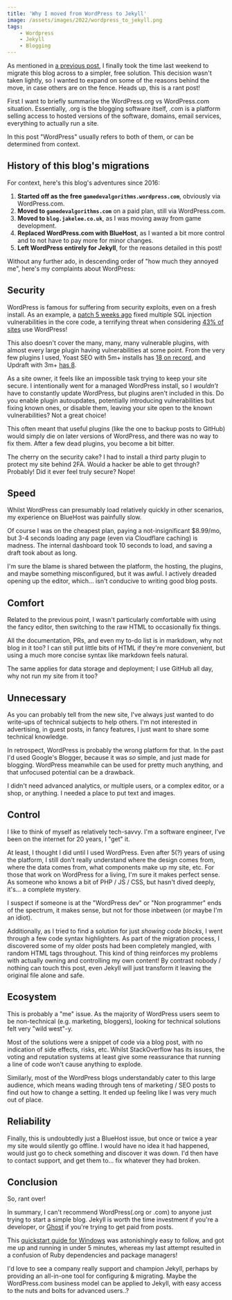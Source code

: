 ```yaml
---
title: 'Why I moved from WordPress to Jekyll'
image: /assets/images/2022/wordpress_to_jekyll.png
tags:
    - Wordpress
    - Jekyll
    - Blogging
---
```


As mentioned in [a previous post](/blog-has-moved-from-wordpress-to-jekyll), I finally took the time last weekend to migrate this blog across to a simpler, free solution. 
This decision wasn't taken lightly, so I wanted to expand on some of the reasons behind the move, in case others are on the fence. Heads up, this is a rant post!

First I want to briefly summarise the WordPress.org vs WordPress.com situation. 
Essentially, .org is the blogging software itself, .com is a platform selling access to hosted versions of the software, domains, email services, everything to actually run a site.

In this post "WordPress" usually refers to both of them, or can be determined from context.

## History of this blog's migrations
For context, here's this blog's adventures since 2016:
1. **Started off as the free `gamedevalgorithms.wordpress.com`**, obviously via WordPress.com.
2. **Moved to `gamedevalgorithms.com`** on a paid plan, still via WordPress.com.
3. **Moved to `blog.jakelee.co.uk`**, as I was moving away from game development.
4. **Replaced WordPress.com with BlueHost**, as I wanted a bit more control and to not have to pay more for minor changes.
5. **Left WordPress entirely for Jekyll**, for the reasons detailed in this post!

Without any further ado, in descending order of "how much they annoyed me", here's my complaints about WordPress:

## Security
WordPress is famous for suffering from security exploits, even on a fresh install. As an example, a [patch 5 weeks ago](https://wordpress.org/news/2022/01/wordpress-5-8-3-security-release/) fixed multiple SQL injection vulnerabilities in the core code, a terrifying threat when considering [43% of sites](https://wordpress.org/) use WordPress!

This also doesn't cover the many, many, many vulnerable plugins, with almost every large plugin having vulnerabilities at some point. From the very few plugins I used, Yoast SEO with 5m+ installs has [18 on record](https://wpscan.com/search?text=yoast), and Updraft with 3m+ [has 8](https://wpscan.com/search?text=updraft).

As a site owner, it feels like an impossible task trying to keep your site secure. I intentionally went for a managed WordPress install, so I *wouldn't* have to constantly update WordPress, but plugins aren't included in this. 
Do you enable plugin autoupdates, potentially introducing vulnerabilities but fixing known ones, or disable them, leaving your site open to the known vulnerabilities? Not a great choice!

This often meant that useful plugins (like the one to backup posts to GitHub) would simply die on later versions of WordPress, and there was no way to fix them. After a few dead plugins, you become a bit bitter.

The cherry on the security cake? I had to install a third party plugin to protect my site behind 2FA. Would a hacker be able to get through? Probably! Did it ever feel truly secure? Nope!

## Speed
Whilst WordPress can presumably load relatively quickly in other scenarios, my experience on BlueHost was painfully slow. 

Of course I was on the cheapest plan, paying a not-insignificant $8.99/mo, but 3-4 seconds loading any page (even via Cloudflare caching) is madness. The internal dashboard took 10 seconds to load, and saving a draft took about as long.

I'm sure the blame is shared between the platform, the hosting, the plugins, and maybe something misconfigured, but it was awful. I actively dreaded opening up the editor, which... isn't conducive to writing good blog posts.

## Comfort
Related to the previous point, I wasn't particularly comfortable with using the fancy editor, then switching to the raw HTML to occasionally fix things.

All the documentation, PRs, and even my to-do list is in markdown, why not blog in it too? I can still put little bits of HTML if they're more convenient, but using a much more concise syntax like markdown feels natural.

The same applies for data storage and deployment; I use GitHub all day, why not run my site from it too? 

## Unnecessary
As you can probably tell from the new site, I've always just wanted to do write-ups of technical subjects to help others. I'm not interested in advertising, in guest posts, in fancy features, I just want to share some technical knowledge.

In retrospect, WordPress is probably the wrong platform for that. In the past I'd used Google's Blogger, because it was *so* simple, and just made for blogging. WordPress meanwhile can be used for pretty much anything, and that unfocused potential can be a drawback.

I didn't need advanced analytics, or multiple users, or a complex editor, or a shop, or anything. I needed a place to put text and images. 

## Control
I like to think of myself as relatively tech-savvy. I'm a software engineer, I've been on the internet for 20 years, I "get" it.

At least, I thought I did until I used WordPress. Even after 5(?) years of using the platform, I still don't really understand where the design comes from, where the data comes from, what components make up my site, etc. For those that work on WordPress for a living, I'm sure it makes perfect sense. As someone who knows a bit of PHP / JS / CSS, but hasn't dived deeply, it's... a complete mystery. 

I suspect if someone is at the "WordPress dev" or "Non programmer" ends of the spectrum, it makes sense, but not for those inbetween (or maybe I'm an idiot).

Additionally, as I tried to find a solution for just *showing code blocks*, I went through a few code syntax highlighters. As part of the migration process, I discovered some of my older posts had been completely mangled, with random HTML tags throughout. This kind of thing reinforces my problems with actually owning and controlling my own content! By contrast nobody / nothing can touch this post, even Jekyll will just transform it leaving the original file alone and safe.

## Ecosystem 
This is probably a "me" issue. As the majority of WordPress users seem to be non-technical (e.g. marketing, bloggers), looking for technical solutions felt very "wild west"-y. 

Most of the solutions were a snippet of code via a blog post, with no indication of side effects, risks, etc. Whilst StackOverflow has its issues, the voting and reputation systems at least give some reassurance that running a line of code won't cause anything to explode. 

Similarly, most of the WordPress blogs understandably cater to this large audience, which means wading through tens of marketing / SEO posts to find out how to change a setting. It ended up feeling like I was very much out of place.

## Reliability
Finally, this is undoubtedly just a BlueHost issue, but once or twice a year my site would silently go offline. I would have no idea it had happened, would just go to check something and discover it was down. I'd then have to contact support, and get them to... fix whatever they had broken.

## Conclusion
So, rant over! 

In summary, I can't recommend WordPress(.org or .com) to anyone just trying to start a simple blog. Jekyll is worth the time investment if you're a developer, or [Ghost](https://ghost.org/) if you're trying to get paid from posts.

This [quickstart guide for Windows](https://www.kiltandcode.com/2020/04/30/how-to-create-a-blog-using-jekyll-and-github-pages-on-windows/) was astonishingly easy to follow, and got me up and running in under 5 minutes, whereas my last attempt resulted in a confusion of Ruby dependencies and package managers! 

I'd love to see a company really support and champion Jekyll, perhaps by providing an all-in-one tool for configuring & migrating. Maybe the WordPress.com business model can be applied to Jekyll, with easy access to the nuts and bolts for advanced users..?
